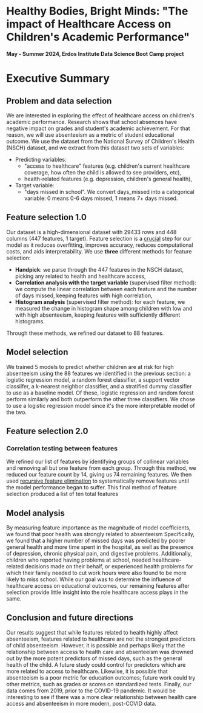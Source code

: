 <!-- ## Executive summary
Healthcare access plays a major role in a child’s wellbeing and development. There are many factors contributing to children’s access to healthcare from financial barriers, such as health insurance coverage and family income, to nonfinancial barriers, such as family structure, cultural factors, health literacy of the parents, and the availability of healthcare providers. Healthcare access is shown to impact several aspects of child development, including physical, emotional, and mental health, as well as growth, and academic performance. 

Health care access is the ability to obtain healthcare services such as prevention, diagnosis, treatment, and management of diseases, illness, disorders, and other health-impacting conditions. It is one of the social determinants of health, and can affect a wide range of functioning, quality of life, and health outcomes. We are interested in exploring in particular the effect of healthcare access on academic performance. “Children with Medicaid access, for instance, have been found to have better grades, fewer missed days, better graduation rates, and higher long-term earnings.”1 

Our dataset consists of two parts: health dataset and education dataset. For the health data, we use The National Survey of Children’s Health (NSCH) dataset to generate our “access to healthcare” features. These will include features like children’s current health care coverage, how much money was paid for health related care, insurance type, government assistance, how often the child is allowed to see providers, whether there was a time the child needed healthcare but did not receive it, etc. For the education data, we plan to use a combination of two datasets: we will use the The National Survey of Children’s Health (NSCH) again to extract features like grades received in school across all subjects, days missed in school, and whether the children do all required homework. We also plan to use data from theEDFacts centralized data governed by the U.S. Department of Education.  In the academic achievement data (Mathematics FS175/ DG583 and Reading/Language Arts FS178/ DG584) posted by Office of Elementary and Secondary Education (OESE)states provide the count of students taking each type of assessment and scoring in each performance level by subject, and grade. 

The primary hypothesis of the project is that the academic performance features (APF), measured by test scores and number of missed school days, is negatively impacted by student access to health care, measured by the previously defined “access to healthcare” features (AHF). 

Despite the great effort made in healthcare access since the passage of the Affordable Care Act, access to quality health care is still affected by socioeconomic status. “Children from economically disadvantaged communities often lag behind their peers in more affluent communities in access to quality health care.”3  This is one of the reasons why we predict that several confounding factors will interact with each other to create a complex system that influences the relation between our variables. -->

# Healthy Bodies, Bright Minds: "The impact of Healthcare Access on Children's Academic Performance"
**May - Summer 2024, Erdos Institute Data Science Boot Camp project** 

# Executive Summary

## Problem and data selection
We are interested in exploring the effect of healthcare access on children's academic performance. Research shows that school absences have negative impact on grades and student's academic achievement. For that reason, we will use absenteeism as a metric of student educational outcome. We use the dataset from the National Survey of Children's Health (NSCH) dataset, and we extract from this dataset two sets of variables:
- Predicting variables:
     - "access to healthcare" features (e.g. children's current healthcare coverage, how often the child is allowed to see providers, etc),
     - health-related features (e.g. depression, children's general health),
- Target variable:
     - "days missed in school". We convert days_missed into a categorical variable: 0 means 0-6 days missed, 1 means 7+ days missed.


## Feature selection 1.0

Our dataset is a high-dimensional dataset with 29433 rows and 448 columns (447 features, 1 target). Feature selection is a [crucial](https://hex.tech/use-cases/feature-selection/#:~:text=Feature%20selection%20simplifies%20models%20by,to%20stakeholders%20or%20regulatory%20bodies.) step for our model as it reduces overfitting, improves accuracy, reduces computational costs, and aids interpretability. We use **three** different methods for feature selection: 
- **Handpick**: we parse through the 447 features in the NSCH dataset, picking any related to health and healthcare access,
- **Correlation analysis with the target variable** (supervised filter method): we compute the linear correlation between each feature and the number of days missed, keeping features with high correlation,
- **Histogram analysis** (supervised filter method): for each feature, we measured the change in histogram shape among children with low and with high absenteeism, keeping features with sufficiently different histograms. 

Through these methods, we refined our dataset to 88 features.

## Model selection

We trained 5 models to predict whether children are at risk for high absenteeism using the 88 features we identified in the previous section: a logistic regression model, a random forest classifier, a support vector classiifer, a k-nearest neighbor classifier, and a stratified dummy classifier to use as a baseline model. Of these, logistic regression and random forest perform similarly and both outperform the other three classifiers. We chose to use a logistic regression model since it's the more interpretable model of the two.

## Feature selection 2.0

### Correlation testing between features

We refined our list of features by identifying groups of collinear variables and removing all but one feature from each group. Through this method, we reduced our feature count by 14, giving us 74 remaining features.
We then used [recursive feature elimination](https://scikit-learn.org/stable/modules/generated/sklearn.feature_selection.RFE.html) to systematically remove features until the model performance began to suffer. This final method of feature selection produced a list of ten total features

## Model analysis

By measuring feature importance as the magnitude of model coefficients, we found that poor health was strongly related to absenteeism  Specifically, we found that a higher number of missed days was predicted by poorer general health and more time spent in the hospital, as well as the presence of depression, chronic physical pain, and digestive problems. Additionally, children who reported having problems at school, needed healthcare-related decisions made on their behalf, or experienced health problems for which their family needed to cut work hours were also found to be more likely to miss school. While our goal was to determine the influence of healthcare access on educational outcomes, our remaining features after selection provide little insight into the role healthcare access plays in the same.

## Conclusion and future directions
Our results suggest that while features related to health highly affect absenteeism, features related to healthcare are not the strongest predictors of child absenteeism. However, it is possible and perhaps likely that the relationship between access to health care and absenteeism was drowned out by the more potent predictors of missed days, such as the general health of the child. A future study could control for predictors which are more related to access to healthcare. Likewise, it is possible that absenteeism is a poor metric for education outcomes; future work could try other metrics, such as grades or scores on standardized tests. Finally, our data comes from 2019, prior to the COVID-19 pandemic. It would be interesting to see if there was a more clear relationship between health care access and absenteeism in more modern, post-COVID data.


